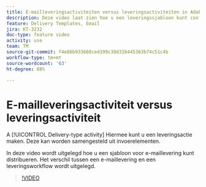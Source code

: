 ```yaml
---
title: E-mailleveringsactiviteiten versus leveringsactiviteiten in Adobe Campaign Classic
description: Deze video laat zien hoe u een leveringssjabloon kunt configureren en gebruiken.
feature: Delivery Templates, Email
jira: KT-3232
doc-type: feature video
activity: use
team: TM
source-git-commit: f4e86b933660ced199c30d318445363b74c51c4b
workflow-type: tm+mt
source-wordcount: '63'
ht-degree: 88%

---
```



# E-mailleveringsactiviteit versus leveringsactiviteit

A [!UICONTROL Delivery-type activity] Hiermee kunt u een leveringsactie maken. Deze kan worden samengesteld uit invoerelementen.

In deze video wordt uitgelegd hoe u een sjabloon voor e-maillevering kunt distribueren. Het verschil tussen een e-maillevering en een leveringsworkflow wordt uitgelegd.

>[!VIDEO](https://video.tv.adobe.com/v/24065?quality=12&learn=on)
